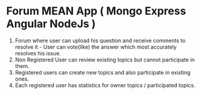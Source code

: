 # Forum MEAN App ( Mongo Express Angular NodeJs ) 
1. Forum where user can upload his question and receive comments to resolve it - User can vote(like) the answer which most accurately resolves his issue. 
2. Non Registered User can review existing topics but cannot participate in them.
3. Registered users can create new topics and also participate in existing ones.
4. Each registered user has statistics for owner topics / participated topics.
